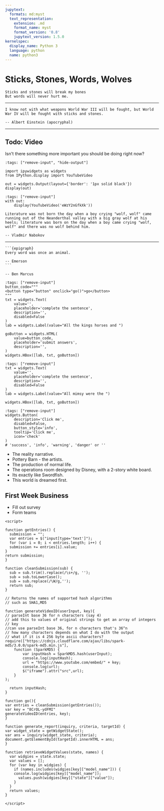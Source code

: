 ```yaml
---
jupytext:
  formats: md:myst
  text_representation:
    extension: .md
    format_name: myst
    format_version: '0.8'
    jupytext_version: 1.5.0
kernelspec:
  display_name: Python 3
  language: python
  name: python3
---
```


# Sticks, Stones, Words, Wolves

```{epigraph}
Sticks and stones will break my bones  
But words will never hurt me.  
```

---

```{epigraph}
I know not with what weapons World War III will be fought, but World War IV will be fought with sticks and stones.

-- Albert Einstein (apocryphal)
```
---
## Todo: Video
Isn't there something more important you should be doing right now?

```{code-cell} ipython3
:tags: ["remove-input", "hide-output"]

import ipywidgets as widgets
from IPython.display import YouTubeVideo

out = widgets.Output(layout={'border': '1px solid black'})
display(out)
```

```{code-cell} ipython3
:tags: ["remove-input"]
with out:
    display(YouTubeVideo('eWzY2nGfkXk'))
```

```{epigraph}
Literature was not born the day when a boy crying "wolf, wolf" came running out of the Neanderthal valley with a big gray wolf at his heels; literature was born on the day when a boy came crying "wolf, wolf" and there was no wolf behind him.

-- Vladmir Nabokov
```
---
````{epigraph}
```{epigraph}
Every word was once an animal.

-- Emerson
```

-- Ben Marcus
````

```{code-cell} python3
:tags: ["remove-input"]
button_code="""
<button type="button" onclick="go()">go</button>
"""
txt = widgets.Text(
    value='',
    placeholder='complete the sentence',
    description='',
    disabled=False
)
lab = widgets.Label(value="All the kings horses and ") 

goButton = widgets.HTML(
    value=button_code,
    placeholder='submit answers',
    description='',
)
widgets.HBox([lab, txt, goButton])
```

```{code-cell} python3
:tags: ["remove-input"]
txt = widgets.Text(
    value='',
    placeholder='complete the sentence',
    description='',
    disabled=False
)
lab = widgets.Label(value="All mimsy were the ") 

widgets.HBox([lab, txt, goButton])
```


```{code-cell} python3
:tags: ["remove-input"]
widgets.Button(
    description='Click me',
    disabled=False,
    button_style='info', 
    tooltip='Click me',
    icon='check'
)
# 'success', 'info', 'warning', 'danger' or ''
```


* The reality narrative.
* Pottery Barn - the artists.
* The production of normal life.
* The operations room designed by Disney, with a 2-story white board.
* Its exactly like Swordfish.
* This world is dreamed first.

<!-- <script src="_static/js/jquery.md5.js"></script>-->

## First Week Business

* Fill out survey
* Form teams 


```{raw} html
<script>

function getEntries() {
  submission = "";
  var entries = $("input[type='text']");
  for (var i = 0; i < entries.length; i++) {
  submission += entries[i].value;
}
return submission;
}

function cleanSubmission(sub) {
  sub = sub.trim().replace(/\s+/g, '');
  sub = sub.toLowerCase();   
  sub = sub.replace(/\W/g,'');
  return sub;
}

// Returns the names of supported hash algorithms  
// such as SHA1,MD5 

function generateVideoID(userInput, key){
// parseInt base 36 for n characters (say 4)
// add this to values of original strings to get an array of integers
// key 
//can use parseInt base 36, for n characters that's 36^n
// how many characters depends on what I do with the output
// what if it is 4 256 byte ascii characters?
require(["https://cdnjs.cloudflare.com/ajax/libs/spark-md5/3.0.0/spark-md5.min.js"],
    function (SparkMD5) {
        var inputHash = SparkMD5.hash(userInput);
        console.log(inputHash);
        url = "https://www.youtube.com/embed/" + key;
        console.log(url);
        $("iframe").attr("src",url);
    }
);

  return inputHash; 
}

function go(){
var entries = cleanSubmission(getEntries());
var key = "8CrOL-ydFMI"
generateVideoID(entries, key);
}

function generate_report(inquiry, criteria, targetId) {
var widget_state = getWidgetState();
var ans = inquiry(widget_state, criteria);
document.getElementById(targetId).innerHTML = ans;
}

function retrieveWidgetValues(state, names) {
  var widgies = state.state;
  var values = [];
  for (var key in widgies) {
    if (names.includes(widgies[key]["model_name"])) {
    console.log(widgies[key]["model_name"]);
      values.push(widgies[key]["state"]["value"]);
    }
  }
  return values;
}

</script>
```


